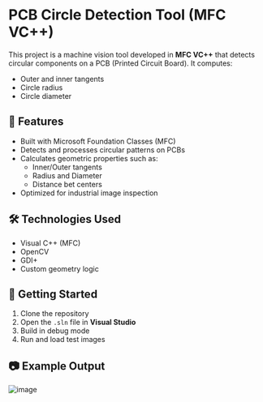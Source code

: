 # PCB Circle Detection Tool (MFC VC++)

This project is a machine vision tool developed in **MFC VC++** that detects circular components on a PCB (Printed Circuit Board). It computes:

- Outer and inner tangents
- Circle radius
- Circle diameter

## 🔧 Features

- Built with Microsoft Foundation Classes (MFC)
- Detects and processes circular patterns on PCBs
- Calculates geometric properties such as:
  - Inner/Outer tangents
  - Radius and Diameter
  - Distance bet centers
- Optimized for industrial image inspection

## 🛠 Technologies Used

- Visual C++ (MFC)
- OpenCV 
- GDI+
- Custom geometry logic

## 🚀 Getting Started

1. Clone the repository
2. Open the `.sln` file in **Visual Studio**
3. Build in debug mode
4. Run and load test images

## 📷 Example Output
![image](https://github.com/user-attachments/assets/d65ccde2-1e99-40a1-ae20-8e2166a8f35e)


